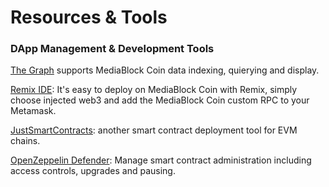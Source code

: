 # Resources & Tools

### DApp Management & Development Tools

[The Graph](https://thegraph.com) supports MediaBlock Coin data indexing, quierying and display.

[Remix IDE](https://remix-project.org/): It's easy to deploy on MediaBlock Coin with Remix, simply choose injected web3 and add the MediaBlock Coin custom RPC to your Metamask.

[JustSmartContracts](https://justsmartcontracts.dev/): another smart contract deployment tool for EVM chains.&#x20;

[OpenZeppelin Defender](https://defender.openzeppelin.com): Manage smart contract administration including access controls, upgrades and pausing.



